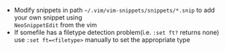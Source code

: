 * Modify snippets in path ```~/.vim/vim-snippets/snippets/*.snip``` to add your own snippet using \
  ```NeoSnippetEdit``` from the vim
* If somefile has a filetype detection problem(i.e. ```:set ft?``` returns none) 
    use ```:set ft=<filetype>``` manually to set the appropriate type
